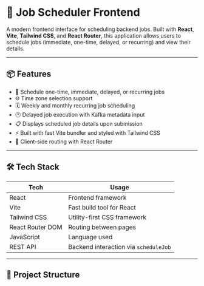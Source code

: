 ﻿# 🚀 Job Scheduler Frontend

A modern frontend interface for scheduling backend jobs. Built with **React**, **Vite**, **Tailwind CSS**, and **React Router**, this application allows users to schedule jobs (immediate, one-time, delayed, or recurring) and view their details.

---

## 📦 Features

- 🎯 Schedule one-time, immediate, delayed, or recurring jobs
- 🌐 Time zone selection support
- 🗓 Weekly and monthly recurring job scheduling
- 🕐 Delayed job execution with Kafka metadata input
- 📋 Displays scheduled job details upon submission
- ⚡ Built with fast Vite bundler and styled with Tailwind CSS
- 🧭 Client-side routing with React Router

---

## 🛠️ Tech Stack

| Tech             | Usage                                 |
|------------------|----------------------------------------|
| React            | Frontend framework                    |
| Vite             | Fast build tool for React             |
| Tailwind CSS     | Utility-first CSS framework           |
| React Router DOM | Routing between pages                 |
| JavaScript       | Language used                         |
| REST API         | Backend interaction via `scheduleJob` |

---

## 📁 Project Structure

